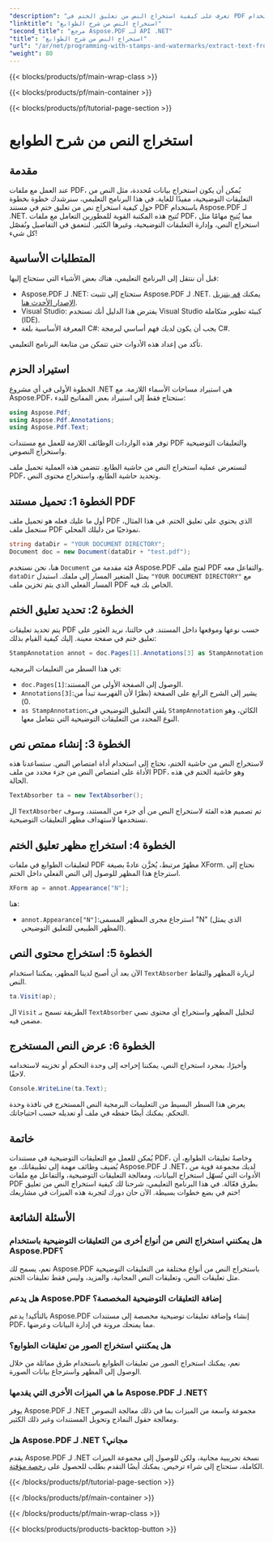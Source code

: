 ```yaml
---
"description": "تعرف على كيفية استخراج النص من تعليق الختم في PDF باستخدام Aspose.PDF لـ .NET من خلال هذا البرنامج التعليمي خطوة بخطوة، والذي يتضمن مثالاً تفصيليًا للكود."
"linktitle": "استخراج النص من شرح الطوابع"
"second_title": "مرجع Aspose.PDF لـ API .NET"
"title": "استخراج النص من شرح الطوابع"
"url": "/ar/net/programming-with-stamps-and-watermarks/extract-text-from-stamp-annotation/"
"weight": 80
---
```


{{< blocks/products/pf/main-wrap-class >}}

{{< blocks/products/pf/main-container >}}

{{< blocks/products/pf/tutorial-page-section >}}

# استخراج النص من شرح الطوابع

## مقدمة

عند العمل مع ملفات PDF، يُمكن أن يكون استخراج بيانات مُحددة، مثل النص من التعليقات التوضيحية، مفيدًا للغاية. في هذا البرنامج التعليمي، سنرشدك خطوة بخطوة حول كيفية استخراج نص من تعليق ختم في مستند PDF باستخدام Aspose.PDF لـ .NET. تُتيح هذه المكتبة القوية للمطورين التعامل مع ملفات PDF، مما يُتيح مهامًا مثل استخراج النص، وإدارة التعليقات التوضيحية، وغيرها الكثير. لنتعمق في التفاصيل ونُفصّل كل شيء!

## المتطلبات الأساسية

قبل أن ننتقل إلى البرنامج التعليمي، هناك بعض الأشياء التي ستحتاج إليها:

- Aspose.PDF لـ .NET: ستحتاج إلى تثبيت Aspose.PDF لـ .NET. يمكنك [قم بتنزيل الإصدار الأحدث هنا](https://releases.aspose.com/pdf/net/).
- Visual Studio: يفترض هذا الدليل أنك تستخدم Visual Studio كبيئة تطوير متكاملة (IDE).
- المعرفة الأساسية بلغة C#: يجب أن يكون لديك فهم أساسي لبرمجة C#.

تأكد من إعداد هذه الأدوات حتى تتمكن من متابعة البرنامج التعليمي.

## استيراد الحزم

الخطوة الأولى في أي مشروع .NET هي استيراد مساحات الأسماء اللازمة. مع Aspose.PDF، ستحتاج فقط إلى استيراد بعض المفاتيح للبدء:

```csharp
using Aspose.Pdf;
using Aspose.Pdf.Annotations;
using Aspose.Pdf.Text;
```

توفر هذه الواردات الوظائف اللازمة للعمل مع مستندات PDF والتعليقات التوضيحية واستخراج النصوص.

لنستعرض عملية استخراج النص من حاشية الطابع. تتضمن هذه العملية تحميل ملف PDF، وتحديد حاشية الطابع، واستخراج محتوى النص.

## الخطوة 1: تحميل مستند PDF

أول ما عليك فعله هو تحميل ملف PDF الذي يحتوي على تعليق الختم. في هذا المثال، سنحمل ملف PDF نموذجيًا من دليلك المحلي.

```csharp
string dataDir = "YOUR DOCUMENT DIRECTORY";
Document doc = new Document(dataDir + "test.pdf");
```

هنا، نحن نستخدم `Document` فئة مقدمة من Aspose.PDF لفتح ملف PDF والتفاعل معه. `dataDir` يمثل المتغير المسار إلى ملفك. استبدل `"YOUR DOCUMENT DIRECTORY"` مع المسار الفعلي الذي يتم تخزين ملف PDF الخاص بك فيه.

## الخطوة 2: تحديد تعليق الختم

يتم تحديد تعليقات PDF حسب نوعها وموقعها داخل المستند. في حالتنا، نريد العثور على تعليق ختم في صفحة معينة. إليك كيفية القيام بذلك:

```csharp
StampAnnotation annot = doc.Pages[1].Annotations[3] as StampAnnotation;
```

في هذا السطر من التعليمات البرمجية:
- `doc.Pages[1]`:الوصول إلى الصفحة الأولى من المستند.
- `Annotations[3]`:يشير إلى الشرح الرابع على الصفحة (نظرًا لأن الفهرسة تبدأ من 0).
- `as StampAnnotation`:يلقي التعليق التوضيحي في `StampAnnotation` الكائن، وهو النوع المحدد من التعليقات التوضيحية التي نتعامل معها.

## الخطوة 3: إنشاء ممتص نص

لاستخراج النص من حاشية الختم، نحتاج إلى استخدام أداة امتصاص النص. ستساعدنا هذه الأداة على امتصاص النص من جزء محدد من ملف PDF، وهو حاشية الختم في هذه الحالة.

```csharp
TextAbsorber ta = new TextAbsorber();
```

ال `TextAbsorber` تم تصميم هذه الفئة لاستخراج النص من أي جزء من المستند، وسوف نستخدمها لاستهداف مظهر التعليقات التوضيحية.

## الخطوة 4: استخراج مظهر تعليق الختم

لتعليقات الطوابع في ملفات PDF مظهرٌ مرتبط، يُخزَّن عادةً بصيغة XForm. نحتاج إلى استرجاع هذا المظهر للوصول إلى النص الفعلي داخل الختم.

```csharp
XForm ap = annot.Appearance["N"];
```

هنا:
- `annot.Appearance["N"]`:استرجاع مجرى المظهر المسمى "N" (الذي يمثل المظهر الطبيعي للتعليق التوضيحي).

## الخطوة 5: استخراج محتوى النص

الآن بعد أن أصبح لدينا المظهر، يمكننا استخدام `TextAbsorber` لزيارة المظهر والتقاط النص.

```csharp
ta.Visit(ap);
```

ال `Visit` الطريقة تسمح بـ `TextAbsorber` لتحليل المظهر واستخراج أي محتوى نصي مضمن فيه.

## الخطوة 6: عرض النص المستخرج

وأخيرًا، بمجرد استخراج النص، يمكننا إخراجه إلى وحدة التحكم أو تخزينه لاستخدامه لاحقًا.

```csharp
Console.WriteLine(ta.Text);
```

يعرض هذا السطر البسيط من التعليمات البرمجية النص المستخرج في نافذة وحدة التحكم. يمكنك أيضًا حفظه في ملف أو تعديله حسب احتياجاتك.

## خاتمة

يُمكن للعمل مع التعليقات التوضيحية في مستندات PDF، وخاصةً تعليقات الطوابع، أن يُضيف وظائف مهمة إلى تطبيقاتك. مع Aspose.PDF لـ .NET، لديك مجموعة قوية من الأدوات التي تُسهّل استخراج البيانات، ومعالجة التعليقات التوضيحية، والتفاعل مع ملفات PDF بطرق فعّالة. في هذا البرنامج التعليمي، شرحنا لك كيفية استخراج النص من تعليق ختم في بضع خطوات بسيطة. الآن حان دورك لتجربة هذه الميزات في مشاريعك!

## الأسئلة الشائعة

### هل يمكنني استخراج النص من أنواع أخرى من التعليقات التوضيحية باستخدام Aspose.PDF؟  
نعم، يسمح لك Aspose.PDF باستخراج النص من أنواع مختلفة من التعليقات التوضيحية مثل تعليقات النص، وتعليقات النص المجانية، والمزيد، وليس فقط تعليقات الختم.

### هل يدعم Aspose.PDF إضافة التعليقات التوضيحية المخصصة؟  
بالتأكيد! يدعم Aspose.PDF إنشاء وإضافة تعليقات توضيحية مخصصة إلى مستندات PDF، مما يمنحك مرونة في إدارة البيانات وعرضها.

### هل يمكنني استخراج الصور من تعليقات الطوابع؟  
نعم، يمكنك استخراج الصور من تعليقات الطوابع باستخدام طرق مماثلة من خلال الوصول إلى المظهر واسترجاع بيانات الصورة.

### ما هي الميزات الأخرى التي يقدمها Aspose.PDF لـ .NET؟  
يوفر Aspose.PDF لـ .NET مجموعة واسعة من الميزات بما في ذلك معالجة النصوص ومعالجة حقول النماذج وتحويل المستندات وغير ذلك الكثير.

### هل Aspose.PDF لـ .NET مجاني؟  
يقدم Aspose.PDF لـ .NET نسخة تجريبية مجانية، ولكن للوصول إلى مجموعة الميزات الكاملة، ستحتاج إلى شراء ترخيص. يمكنك أيضًا التقدم بطلب للحصول على [رخصة مؤقتة](https://purchase.aspose.com/temporary-license/).

{{< /blocks/products/pf/tutorial-page-section >}}

{{< /blocks/products/pf/main-container >}}

{{< /blocks/products/pf/main-wrap-class >}}

{{< blocks/products/products-backtop-button >}}